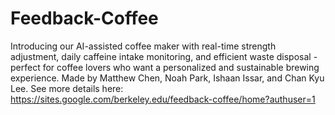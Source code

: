 # Feedback-Coffee
Introducing our AI-assisted coffee maker with real-time strength adjustment, daily caffeine intake monitoring, and efficient waste disposal - perfect for coffee lovers who want a personalized and sustainable brewing experience. Made by Matthew Chen, Noah Park, Ishaan Issar, and Chan Kyu Lee. See more details here: https://sites.google.com/berkeley.edu/feedback-coffee/home?authuser=1
